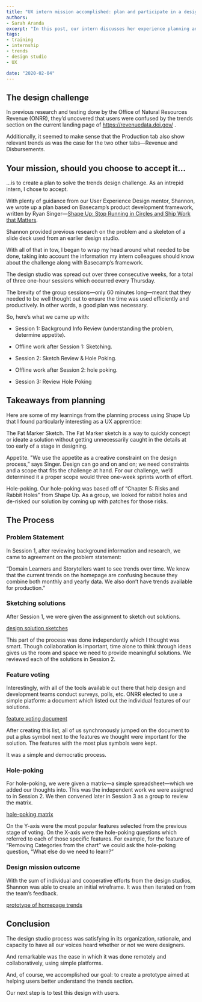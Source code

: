 ```yaml
---
title: "UX intern mission accomplished: plan and participate in a design studio "
authors:
- Sarah Aranda
excerpt: "In this post, our intern discusses her experience planning and participating in a design studio."
tags:
- training
- internship
- trends
- design studio
- UX

date: "2020-02-04"
---
```


## The design challenge

In previous research and testing done by the Office of Natural Resources Revenue (ONRR), they’d uncovered that users were confused by the trends section on the current landing page of https://revenuedata.doi.gov/ .

Additionally, it seemed to make sense that the Production tab also show relevant trends as was the case for the two other tabs—Revenue and Disbursements.

## Your mission, should you choose to accept it…

…is to create a plan to solve the trends design challenge.  As an intrepid intern, I chose to accept.

With plenty of guidance from our User Experience Design mentor, Shannon, we wrote up a plan based on Basecamp’s product development framework, written by Ryan Singer—[Shape Up: Stop Running in Circles and Ship Work that Matters]( https://basecamp.com/shapeup).

Shannon provided previous research on the problem and a skeleton of a slide deck used from an earlier design studio.   

With all of that in tow, I began to wrap my head around what needed to be done, taking into account the information my intern colleagues should know about the challenge along with Basecamp’s framework.

The design studio was spread out over three consecutive weeks, for a total of three one-hour sessions which occurred every Thursday.  

The brevity of the group sessions—only 60 minutes long—meant that they needed to be well thought out to ensure the time was used efficiently and productively. In other words, a good plan was necessary.

So, here’s what we came up with:

* Session 1: Background Info Review (understanding the problem, determine appetite).

* Offline work after Session 1: Sketching.  

* Session 2: Sketch Review & Hole Poking.   

* Offline work after Session 2: hole poking.

* Session 3: Review Hole Poking

## Takeaways from planning

Here are some of my learnings from the planning process using Shape Up that I found particularly interesting as a UX apprentice:

The Fat Marker Sketch.  The Fat Marker sketch is a way to quickly concept or ideate a solution without getting unnecessarily caught in the details at too early of a stage in designing.

Appetite.  "We use the appetite as a creative constraint on the design process,” says Singer.  Design can go and on and on; we need constraints and a scope that fits the challenge at hand.  For our challenge, we’d determined it a proper scope would three one-week sprints worth of effort.

Hole-poking.  Our hole-poking was based off of “Chapter 5: Risks and Rabbit Holes” from Shape Up.  As a group, we looked for rabbit holes and de-risked our solution by coming up with patches for those risks.

## The Process

### Problem Statement

In Session 1, after reviewing background information and research, we came to agreement on the problem statement:

“Domain Learners and Storytellers want to see trends over time. We know that the current trends on the homepage are confusing because they combine both monthly and yearly data.  We also don’t have trends available for production.”

### Sketching solutions

After Session 1, we were given the assignment to sketch out solutions.

<!-- sketches.png goes here -->
[design solution sketches](sketches.png "Design solution sketches")

This part of the process was done independently which I thought was smart.  Though collaboration is important, time alone to think through ideas gives us the room and space we need to provide meaningful solutions.  We reviewed each of the solutions in Session 2.

### Feature voting

Interestingly, with all of the tools available out there that help design and development teams conduct surveys, polls, etc. ONRR elected to use a simple platform: a document which listed out the individual features of our solutions.

<!-- feature-voting.png goes here -->
[feature voting document](feature-voting.png "Feature voting document")   

After creating this list, all of us synchronously jumped on the document to put a plus symbol next to the features we thought were important for the solution.  The features with the most plus symbols were kept.

It was a simple and democratic process.

### Hole-poking

For hole-poking, we were given a matrix—a simple spreadsheet—which we added our thoughts into.  This was the independent work we were assigned to in Session 2.  We then convened later in Session 3 as a group to review the matrix.

<!-- hole-poking-matrix.png goes here -->
[hole-poking matrix](hole-poking-matrix.png "Hole-poking matrix")

On the Y-axis were the most popular features selected from the previous stage of voting.  On the X-axis were the hole-poking questions which referred to each of those specific features.  For example, for the feature of “Removing Categories from the chart” we could ask the hole-poking question, “What else do we need to learn?”

### Design mission outcome

With the sum of individual and cooperative efforts from the design studios, Shannon was able to create an initial wireframe.  It was then iterated on from the team’s feedback.

<!-- homepage-trends.png goes here -->
[prototype of homepage trends](homepage-trends.png "Trends wireframe")

## Conclusion

The design studio process was satisfying in its organization, rationale, and capacity to have all our voices heard whether or not we were designers.  

And remarkable was the ease in which it was done remotely and collaboratively, using simple platforms.

And, of course, we accomplished our goal: to create a prototype aimed at helping users better understand the trends section.

Our next step is to test this design with users.
